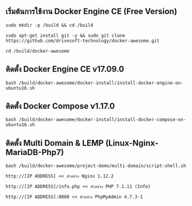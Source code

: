 เริ่มต้นการใช้งาน Docker Engine CE (Free Version)
---------------------------------------------------

```
sudo mkdir -p /build && cd /build

sudo apt-get install git -y && sudo git clone https://github.com/drivesoft-technology/docker-awesome.git

cd /build/docker-awesome
```


ติดตั้ง Docker Engine CE v17.09.0
---------------------------------------------------

```
bash /build/docker-awesome/docker-install/install-docker-engine-on-ubuntu16.sh
```


ติดตั้ง Docker Compose v1.17.0
---------------------------------------------------

```
bash /build/docker-awesome/docker-install/install-docker-compose-on-ubuntu16.sh
```


ติดตั้ง Multi Domain & LEMP (Linux-Nginx-MariaDB-Php7)
---------------------------------------------------

```
bash /build/docker-awesome/project-demo/multi-domain/script-shell.sh
```

```
http://[IP ADDRESS] << ตัวอย่าง Nginx 1.12.2

http://[IP ADDRESS]/info.php << ตัวอย่าง PHP 7.1.11 (Info) 

http://[IP ADDRESS]:8080 << ตัวอย่าง PhpMyAdmin 4.7.3-1
```
